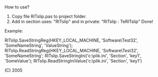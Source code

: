 How to use?
1. Copy file RITslip.pas to project folder.
2. Add in section uses: "RITslip" and in private: "RITslip : TeRITslip"
Done!

Example:

RITslip.SaveStringReg(HKEY_LOCAL_MACHINE, 'Software\Test32', 'SomeNameString', 'ValueString');
RITslip.ReadStringReg(HKEY_LOCAL_MACHINE, 'Software\Test32', 'SomeNameString';
RITslip.SaveStringIni('c:\plik.ini', 'Section', 'key1', 'SomeValue');
RITslip.ReadStringIniValue('c:\plik.ini', 'Section', 'key1')


(C) 2005
